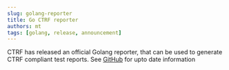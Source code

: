 ```yaml
---
slug: golang-reporter
title: Go CTRF reporter
authors: mt
tags: [golang, release, announcement]
---
```


CTRF has released an official Golang reporter, that can be used to generate CTRF compliant test reports. See [GitHub](https://github.com/ctrf-io/go-ctrf-json-reporter) for upto date information
